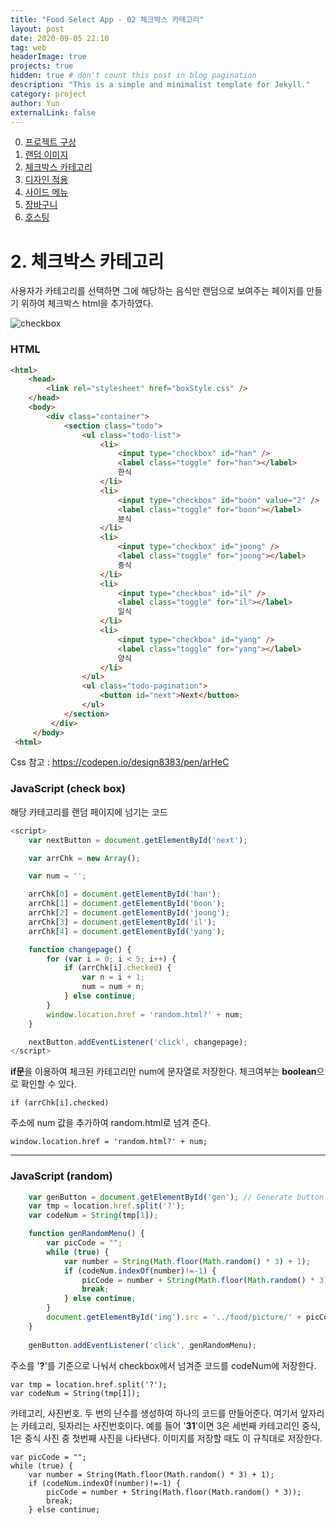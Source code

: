 ```yaml
---
title: "Food Select App - 02 체크박스 카테고리"
layout: post
date: 2020-09-05 22:10
tag: web
headerImage: true
projects: true
hidden: true # don't count this post in blog pagination
description: "This is a simple and minimalist template for Jekyll."
category: project
author: Yun
externalLink: false
---
```


 0. [프로젝트 구상](https://bro-o.github.io/food-select-app-00/)
 1. [랜덤 이미지](https://bro-o.github.io/food-select-app-01/)
 2. [체크박스 카테고리](https://bro-o.github.io/food-select-app-02/)
 3. [디자인 적용](https://bro-o.github.io/food-select-app-03/)
 4. [사이드 메뉴](https://bro-o.github.io/food-select-app-04/)
 5. [장바구니](https://bro-o.github.io/food-select-app-05/)
 6. [호스팅](https://bro-o.github.io/food-select-app-06/)

# 2. 체크박스 카테고리
 
사용자가 카테고리를 선택하면 그에 해당하는 음식만 랜덤으로 보여주는 페이지를 만들기 위하여 체크박스 html을 추가하였다.

![checkbox](https://bro-o.github.io/assets/images/checkbox.PNG)
 
 
### HTML
```html
<html>
	<head>
	    <link rel="stylesheet" href="boxStyle.css" />
	</head>
	<body>
	    <div class="container">
	        <section class="todo">
	            <ul class="todo-list">
	                <li>
	                    <input type="checkbox" id="han" />
	                    <label class="toggle" for="han"></label>
	                    한식
	                </li>
	                <li>
	                    <input type="checkbox" id="boon" value="2" />
	                    <label class="toggle" for="boon"></label>
	                    분식
	                </li>
	                <li>
	                    <input type="checkbox" id="joong" />
	                    <label class="toggle" for="joong"></label>
	                    중식
	                </li>
	                <li>
	                    <input type="checkbox" id="il" />
	                    <label class="toggle" for="il"></label>
	                    일식
	                </li>
	                <li>
	                    <input type="checkbox" id="yang" />
	                    <label class="toggle" for="yang"></label>
	                    양식
	                </li>
	            </ul>
	            <ul class="todo-pagination">
	                <button id="next">Next</button>
	            </ul>
	        </section>
         </div>
     </body>
 <html>
```
    
 Css 참고 : https://codepen.io/design8383/pen/arHeC

 ### JavaScript (check box)
 해당 카테고리를 랜덤 페이지에 넘기는 코드
```javascript
<script>
    var nextButton = document.getElementById('next');

    var arrChk = new Array();

    var num = '';

    arrChk[0] = document.getElementById('han');
    arrChk[1] = document.getElementById('boon');
    arrChk[2] = document.getElementById('joong');
    arrChk[3] = document.getElementById('il');
    arrChk[4] = document.getElementById('yang');

    function changepage() {
        for (var i = 0; i < 5; i++) {
            if (arrChk[i].checked) {
                var n = i + 1;
                num = num + n;
            } else continue;
        }
        window.location.href = 'random.html?' + num;
    }

    nextButton.addEventListener('click', changepage);
</script>
```
**if문**을 이용하여 체크된 카테고리만 num에 문자열로 저장한다. 체크여부는 **boolean**으로 확인할 수 있다.
```
if (arrChk[i].checked)
```
주소에 num 값을 추가하여 random.html로 넘겨 준다.
```
window.location.href = 'random.html?' + num;
```
 ---

### JavaScript (random)
```javascript
	var genButton = document.getElementById('gen'); // Generate button
	var tmp = location.href.split('?');
	var codeNum = String(tmp[1]);

	function genRandomMenu() {
	    var picCode = "";
	    while (true) {
	        var number = String(Math.floor(Math.random() * 3) + 1);
	        if (codeNum.indexOf(number)!=-1) {
	            picCode = number + String(Math.floor(Math.random() * 3));
	            break;
	        } else continue;
	    }
	    document.getElementById('img').src = '../food/picture/' + picCode + '.png';
	}
					
	genButton.addEventListener('click', genRandomMenu);
```
주소를 '**?**'를 기준으로 나눠서 checkbox에서 넘겨준 코드를 codeNum에 저장한다.
```
var tmp = location.href.split('?');
var codeNum = String(tmp[1]);
```
카테고리, 사진번호. 두 번의 난수를 생성하여 하나의 코드를 만들어준다. 여기서 앞자리는 카테고리, 뒷자리는 사진번호이다. 예를 들어 '**31**'이면 3은 세번째 카테고리인 중식, 1은 중식 사진 중 첫번째 사진을 나타낸다. 이미지를 저장할 때도 이 규칙대로 저장한다.
```
var picCode = "";
while (true) {
	var number = String(Math.floor(Math.random() * 3) + 1);
	if (codeNum.indexOf(number)!=-1) {
	    picCode = number + String(Math.floor(Math.random() * 3));
	    break;
	} else continue;
```
